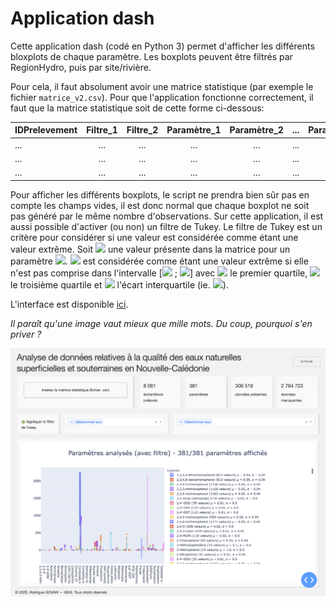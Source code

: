 # Application dash

Cette application dash (codé en Python 3) permet d'afficher les différents bloxplots de chaque paramètre.
Les boxplots peuvent être filtrés par RegionHydro, puis par site/rivière.

Pour cela, il faut absolument avoir une matrice statistique (par exemple le fichier `matrice_v2.csv`).
Pour que l'application fonctionne correctement, il faut que la matrice statistique soit de cette forme ci-dessous:

| IDPrelevement      |     Filtre_1    |   Filtre_2   |   Paramètre_1   |   Paramètre_2   |   ...    |   Paramètre_n |
|:------------------|:-------------:|:-----------:|:--------------:|:--------------:|:-------:|:------------:|
| ...                |      ...        |    ...       |      ...        |      ...        |    ...   |     ...       |
| ...                |      ...        |    ...       |      ...        |      ...        |    ...   |     ...       |
| ...                |      ...        |    ...       |      ...        |      ...        |    ...   |     ...       |

Pour afficher les différents boxplots, le script ne prendra bien sûr pas en compte les champs vides, il est donc normal que chaque boxplot ne soit pas généré par le même nombre d'observations.
Sur cette application, il est aussi possible d'activer (ou non) un filtre de Tukey. Le filtre de Tukey est un critère pour considérer si une valeur est considérée comme étant une valeur extrême.
Soit <img src="https://render.githubusercontent.com/render/math?math=X_i"> une valeur présente dans la matrice pour un paramètre <img src="https://render.githubusercontent.com/render/math?math=P">. 
<img src="https://render.githubusercontent.com/render/math?math=X_i"> est considérée comme étant une valeur extrême si elle n'est pas comprise dans l'intervalle [<img src="https://render.githubusercontent.com/render/math?math=Q_1 - 1.5 \times IQR"> ; <img src="https://render.githubusercontent.com/render/math?math=Q_3 + 1.5 \times IQR">] 
avec <img src="https://render.githubusercontent.com/render/math?math=Q_1"> le premier quartile, <img src="https://render.githubusercontent.com/render/math?math=Q_3"> le troisième quartile et <img src="https://render.githubusercontent.com/render/math?math=IQR"> l'écart interquartile (ie. <img src="https://render.githubusercontent.com/render/math?math=Q_3 - Q_1">).

L'interface est disponible [ici](https://rodrigueg-dash.herokuapp.com/).

*Il paraît qu'une image vaut mieux que mille mots. Du coup, pourquoi s'en priver ?*

![screenshot](assets/screenshot.png)